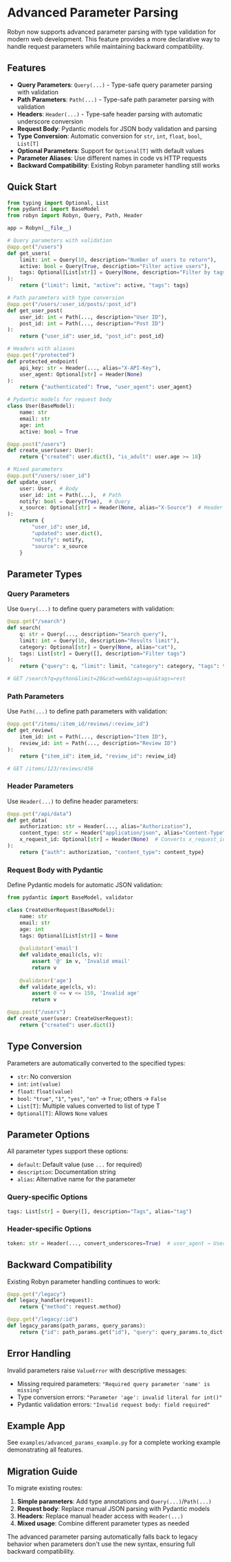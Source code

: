 # Advanced Parameter Parsing

Robyn now supports advanced parameter parsing with type validation for modern web development. This feature provides a more declarative way to handle request parameters while maintaining backward compatibility.

## Features

- **Query Parameters**: `Query(...)` - Type-safe query parameter parsing with validation
- **Path Parameters**: `Path(...)` - Type-safe path parameter parsing with validation
- **Headers**: `Header(...)` - Type-safe header parsing with automatic underscore conversion
- **Request Body**: Pydantic models for JSON body validation and parsing
- **Type Conversion**: Automatic conversion for `str`, `int`, `float`, `bool`, `List[T]`
- **Optional Parameters**: Support for `Optional[T]` with default values
- **Parameter Aliases**: Use different names in code vs HTTP requests
- **Backward Compatibility**: Existing Robyn parameter handling still works

## Quick Start

```python
from typing import Optional, List
from pydantic import BaseModel
from robyn import Robyn, Query, Path, Header

app = Robyn(__file__)

# Query parameters with validation
@app.get("/users")
def get_users(
    limit: int = Query(10, description="Number of users to return"),
    active: bool = Query(True, description="Filter active users"),
    tags: Optional[List[str]] = Query(None, description="Filter by tags")
):
    return {"limit": limit, "active": active, "tags": tags}

# Path parameters with type conversion
@app.get("/users/:user_id/posts/:post_id")  
def get_user_post(
    user_id: int = Path(..., description="User ID"),
    post_id: int = Path(..., description="Post ID")
):
    return {"user_id": user_id, "post_id": post_id}

# Headers with aliases
@app.get("/protected")
def protected_endpoint(
    api_key: str = Header(..., alias="X-API-Key"),
    user_agent: Optional[str] = Header(None)
):
    return {"authenticated": True, "user_agent": user_agent}

# Pydantic models for request body
class User(BaseModel):
    name: str
    email: str
    age: int
    active: bool = True

@app.post("/users")
def create_user(user: User):
    return {"created": user.dict(), "is_adult": user.age >= 18}

# Mixed parameters
@app.put("/users/:user_id")
def update_user(
    user: User,  # Body
    user_id: int = Path(...),  # Path
    notify: bool = Query(True),  # Query
    x_source: Optional[str] = Header(None, alias="X-Source")  # Header
):
    return {
        "user_id": user_id,
        "updated": user.dict(),
        "notify": notify,
        "source": x_source
    }
```

## Parameter Types

### Query Parameters

Use `Query(...)` to define query parameters with validation:

```python
@app.get("/search")
def search(
    q: str = Query(..., description="Search query"),
    limit: int = Query(10, description="Results limit"),
    category: Optional[str] = Query(None, alias="cat"),
    tags: List[str] = Query([], description="Filter tags")
):
    return {"query": q, "limit": limit, "category": category, "tags": tags}

# GET /search?q=python&limit=20&cat=web&tags=api&tags=rest
```

### Path Parameters

Use `Path(...)` to define path parameters with validation:

```python
@app.get("/items/:item_id/reviews/:review_id")
def get_review(
    item_id: int = Path(..., description="Item ID"), 
    review_id: int = Path(..., description="Review ID")
):
    return {"item_id": item_id, "review_id": review_id}

# GET /items/123/reviews/456
```

### Header Parameters

Use `Header(...)` to define header parameters:

```python
@app.get("/api/data")
def get_data(
    authorization: str = Header(..., alias="Authorization"),
    content_type: str = Header("application/json", alias="Content-Type"),
    x_request_id: Optional[str] = Header(None)  # Converts x_request_id to X-Request-ID
):
    return {"auth": authorization, "content_type": content_type}
```

### Request Body with Pydantic

Define Pydantic models for automatic JSON validation:

```python
from pydantic import BaseModel, validator

class CreateUserRequest(BaseModel):
    name: str
    email: str
    age: int
    tags: Optional[List[str]] = None
    
    @validator('email')
    def validate_email(cls, v):
        assert '@' in v, 'Invalid email'
        return v
    
    @validator('age')
    def validate_age(cls, v):
        assert 0 <= v <= 150, 'Invalid age'
        return v

@app.post("/users")
def create_user(user: CreateUserRequest):
    return {"created": user.dict()}
```

## Type Conversion

Parameters are automatically converted to the specified types:

- `str`: No conversion
- `int`: `int(value)` 
- `float`: `float(value)`
- `bool`: `"true"`, `"1"`, `"yes"`, `"on"` → `True`; others → `False`
- `List[T]`: Multiple values converted to list of type T
- `Optional[T]`: Allows `None` values

## Parameter Options

All parameter types support these options:

- `default`: Default value (use `...` for required)
- `description`: Documentation string
- `alias`: Alternative name for the parameter

### Query-specific Options
```python
tags: List[str] = Query([], description="Tags", alias="tag")
```

### Header-specific Options  
```python
token: str = Header(..., convert_underscores=True)  # user_agent → User-Agent
```

## Backward Compatibility

Existing Robyn parameter handling continues to work:

```python
@app.get("/legacy")
def legacy_handler(request):
    return {"method": request.method}

@app.get("/legacy/:id")
def legacy_params(path_params, query_params):
    return {"id": path_params.get("id"), "query": query_params.to_dict()}
```

## Error Handling

Invalid parameters raise `ValueError` with descriptive messages:

- Missing required parameters: `"Required query parameter 'name' is missing"`
- Type conversion errors: `"Parameter 'age': invalid literal for int()"`
- Pydantic validation errors: `"Invalid request body: field required"`

## Example App

See `examples/advanced_params_example.py` for a complete working example demonstrating all features.

## Migration Guide

To migrate existing routes:

1. **Simple parameters**: Add type annotations and `Query(...)`/`Path(...)`
2. **Request body**: Replace manual JSON parsing with Pydantic models  
3. **Headers**: Replace manual header access with `Header(...)`
4. **Mixed usage**: Combine different parameter types as needed

The advanced parameter parsing automatically falls back to legacy behavior when parameters don't use the new syntax, ensuring full backward compatibility.